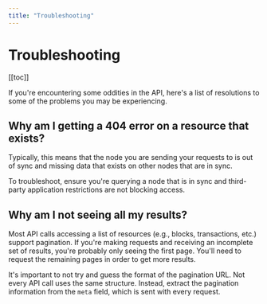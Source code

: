 ```yaml
---
title: "Troubleshooting"
---
```


# Troubleshooting

[[toc]]

If you're encountering some oddities in the API, here's a list of resolutions to some of the problems you may be experiencing.

## Why am I getting a 404 error on a resource that exists?

Typically, this means that the node you are sending your requests to is out of sync and missing data that exists on other nodes that are in sync.

To troubleshoot, ensure you're querying a node that is in sync and third-party application restrictions are not blocking access.

## Why am I not seeing all my results?

Most API calls accessing a list of resources (e.g., blocks, transactions, etc.) support pagination. If you're making requests and receiving an incomplete set of results, you're probably only seeing the first page. You'll need to request the remaining pages in order to get more results.

It's important to not try and guess the format of the pagination URL. Not every API call uses the same structure. Instead, extract the pagination information from the `meta` field, which is sent with every request.
